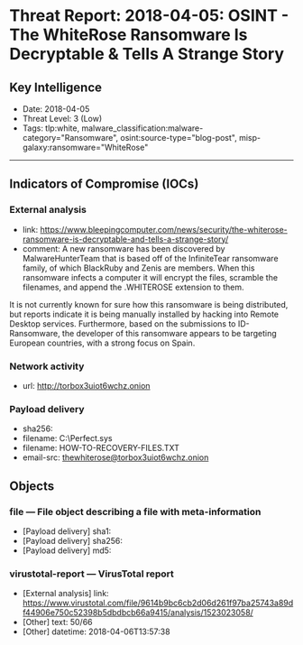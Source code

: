 # Threat Report: 2018-04-05: OSINT - The WhiteRose Ransomware Is Decryptable & Tells A Strange Story


## Key Intelligence
* Date: 2018-04-05
* Threat Level: 3 (Low)
* Tags: tlp:white, malware_classification:malware-category="Ransomware", osint:source-type="blog-post", misp-galaxy:ransomware="WhiteRose"

---

## Indicators of Compromise (IOCs)
### External analysis
* link: https://www.bleepingcomputer.com/news/security/the-whiterose-ransomware-is-decryptable-and-tells-a-strange-story/
* comment: A new ransomware has been discovered by MalwareHunterTeam that is based off of the InfiniteTear ransomware family, of which BlackRuby and Zenis are members. When this ransomware infects a computer it will encrypt the files, scramble the filenames, and append the .WHITEROSE extension to them.

It is not currently known for sure how this ransomware is being distributed, but reports indicate it is being manually installed by hacking into Remote Desktop services. Furthermore, based on the submissions to ID-Ransomware, the developer of this ransomware appears to be targeting European countries, with a strong focus on Spain.

### Network activity
* url: http://torbox3uiot6wchz.onion

### Payload delivery
* sha256: <sha256>
* filename: C:\Perfect.sys
* filename: HOW-TO-RECOVERY-FILES.TXT
* email-src: thewhiterose@torbox3uiot6wchz.onion

## Objects
### file — File object describing a file with meta-information
* [Payload delivery] sha1: <sha1>
* [Payload delivery] sha256: <sha256>
* [Payload delivery] md5: <md5>

### virustotal-report — VirusTotal report
* [External analysis] link: https://www.virustotal.com/file/9614b9bc6cb2d06d261f97ba25743a89df44906e750c52398b5dbdbcb66a9415/analysis/1523023058/
* [Other] text: 50/66
* [Other] datetime: 2018-04-06T13:57:38
